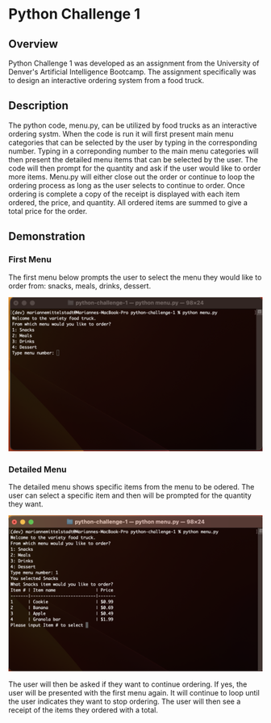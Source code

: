 # Python Challenge 1

## Overview
Python Challenge 1 was developed as an assignment from the University of Denver's Artificial Intelligence Bootcamp. The assignment specifically was to design an interactive ordering system from a food truck.

## Description
The python code, menu.py, can be utilized by food trucks as an interactive ordering systm. When the code is run it will first present main menu categories that can be selected by the user by typing in the corresponding number. Typing in a correponding number to the main menu categories will then present the detailed menu items that can be selected by the user. The code will then prompt for the quantity and ask if the user would like to order more items. Menu.py will either close out the order or continue to loop the ordering process as long as the user selects to continue to order. Once ordering is complete a copy of the receipt is displayed with each item ordered, the price, and quantity. All ordered items are summed to give a total price for the order.

## Demonstration

### First Menu
The first menu below prompts the user to select the menu they would like to order from: snacks, meals, drinks, dessert.

![Alt text](/First_Menu.png?raw=true "First Menu")

### Detailed Menu
The detailed menu shows specific items from the menu to be odered. The user can select a specific item and then will be prompted for the quantity they want.

![Alt text](/SubMenu.png?raw=true "Detailed Menu")

The user will then be asked if they want to continue ordering. If yes, the user will be presented with the first menu again.  It will continue to loop until the user indicates they want to stop ordering.  The user will then see a receipt of the items they ordered with a total.